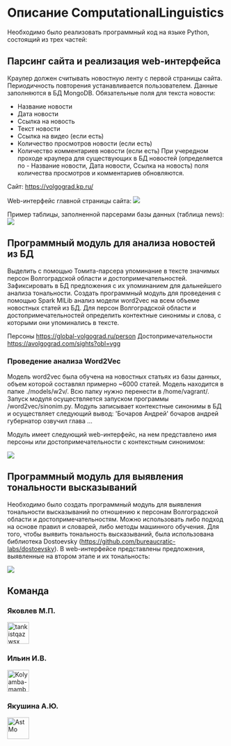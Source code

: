 # Описание ComputationalLinguistics
Необходимо было реализовать программный код на языке Python, состоящий из трех частей:
## Парсинг сайта и реализация web-интерфейса
Краулер должен считывать новостную ленту с первой страницы сайта. Периодичность повторения устанавливается пользователем. Данные
заполняются в БД MongoDB. Обязательные поля для текста новости:
- Название новости
- Дата новости
- Ссылка на новость
- Текст новости
- Ссылка на видео (если есть)
- Количество просмотров новости (если есть)
- Количество комментариев новости (если есть)
При учередном проходе краулера для существующих в БД новостей (определяется по -
Название новости, Дата новости, Ссылка на новость) поля количества просмотров и
комментариев обновляются.

Сайт: https://volgograd.kp.ru/

Web-интерфейс главной страницы сайта:
![](https://sun1-83.userapi.com/_UDXGWSvXsVRmmfjF1v_1qtb9ZzONm2eu-SAPQ/yUTjudnsQKM.jpg)

Пример таблицы, заполненной парсерами базы данных (таблица news):
![](https://sun1-91.userapi.com/9ShQz1AIb5e5E0Sgvx7qX0hlgjy3nfo2QEhwkQ/iVDNbiGI0Mw.jpg)

##  Программный модуль для анализа новостей из БД
Выделить с помощью Томита-парсера упоминание в тексте значимых персон Волгоградской области и
достопримечательностей. Зафиксировать в БД предложения с их упоминанием для
дальнейшего анализа тональности.
Создать программный модуль для проведения с помощью Spark MlLib анализ модели
word2vec на всем объеме новостных статей из БД. Для персон Волгоградской области и
достопримечательностей определить контектные синонимы и слова, с которыми они
упоминались в тексте.

Персоны https://global-volgograd.ru/person
Достопримечательности https://avolgograd.com/sights?obl=vgg

### Проведение анализа Word2Vec
Модель word2vec была обучена на новостных статьях из базы данных, объем которой составлял примерно ~6000 статей. Модель находится в папке ./models/w2v/. Всю папку нужно перенести в /home/vagrant/. Запуск модуля осуществляется запуском программы /word2vec/sinonim.py. Модуль записывает контекстные синонимы в БД и осуществляет следующий вывод:
'Бочаров Андрей'
бочаров
андрей
губернатор
озвучил
глава
…

Модуль имеет следующий web-интерфейс, на нем представлено имя персоны или достопримечательности с контекстным синонимом: 

![](https://sun1-14.userapi.com/_2XZKDAUv_LBrJYoBS3yHzDMO9zY3Fqcl5MZ7w/Di7nABBQWeE.jpg)

## Программный модуль для выявления тональности высказываний
Необходимо было создать программный модуль для выявления тональности высказываний по отношению к
персонам Волгоградской области и достопримечательностям.
Можно использовать либо подход на основе правил и словарей, либо методы машинного
обучения.
Для того, чтобы выявить тональность высказываний, была использована библиотека Dostoevsky (https://github.com/bureaucratic-labs/dostoevsky).
В web-интерфейсе представлены предложения, выявленные на втором этапе и их тональность:

![](https://sun9-2.userapi.com/SpBfmkkT3_YnPXWZxxYF9Y1Y503MbSocBeKYyw/LjyGOiZQZQk.jpg)
## Команда
### Яковлев М.П.
<a href="https://github.com/asuka1211"> <img src="https://avatars3.githubusercontent.com/u/46578785?s=460&u=c301050dae5c4a86cf2121e9dafa9cdb711af9b6&v=4" alt="tankistqazwsx" width="50" height="50"> </a>
### Ильин И.В.
<a href="https://github.com/NihuakoNagasaki"><img src="https://avatars3.githubusercontent.com/u/50679153?s=400&v=4" alt="Kolyamba-mamba" width="50" height="50"> </a>
### Якушина А.Ю.
<a href="https://github.com/AstMo"> <img src="https://avatars2.githubusercontent.com/u/48390044?s=400&v=4" alt="AstMo" width="50" height="50"> </a>
